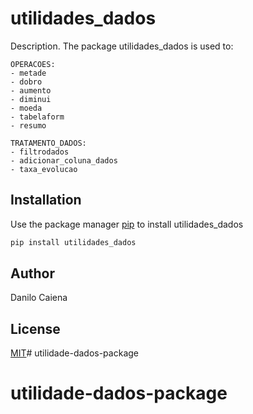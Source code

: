 # utilidades_dados

Description. 
The package utilidades_dados is used to:

	OPERACOES:
	- metade
	- dobro
	- aumento
	- diminui
	- moeda
	- tabelaform
	- resumo

	TRATAMENTO_DADOS:
	- filtrodados
	- adicionar_coluna_dados
	- taxa_evolucao 

## Installation

Use the package manager [pip](https://pip.pypa.io/en/stable/) to install utilidades_dados

```bash
pip install utilidades_dados
```

## Author
Danilo Caiena

## License
[MIT](https://choosealicense.com/licenses/mit/)# utilidade-dados-package
# utilidade-dados-package
